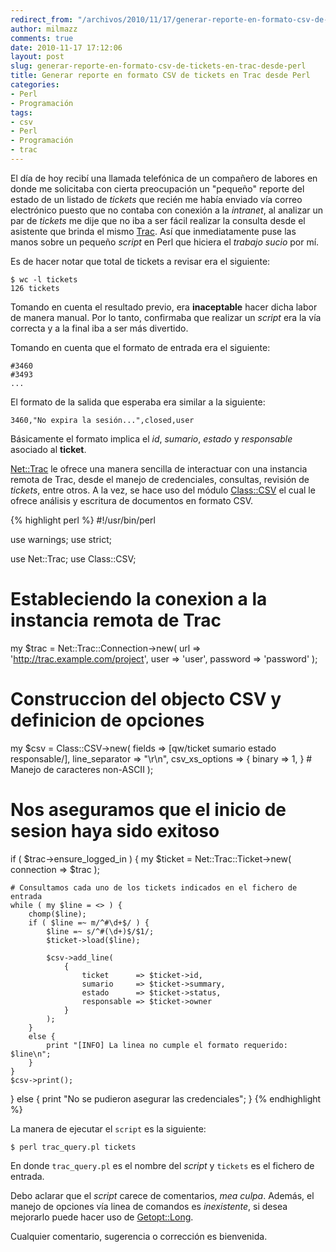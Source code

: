 ```yaml
---
redirect_from: "/archivos/2010/11/17/generar-reporte-en-formato-csv-de-tickets-en-trac-desde-perl/"
author: milmazz
comments: true
date: 2010-11-17 17:12:06
layout: post
slug: generar-reporte-en-formato-csv-de-tickets-en-trac-desde-perl
title: Generar reporte en formato CSV de tickets en Trac desde Perl
categories:
- Perl
- Programación
tags:
- csv
- Perl
- Programación
- trac
---
```


El día de hoy recibí una llamada telefónica de un compañero de labores en donde
me solicitaba con cierta preocupación un "pequeño" reporte del estado de un
listado de _tickets_ que recién me había enviado vía correo electrónico puesto
que no contaba con conexión a la _intranet_, al analizar un par de _tickets_ me
dije que no iba a ser fácil realizar la consulta desde el asistente que brinda
el mismo [Trac][]. Así que inmediatamente puse las manos sobre un pequeño
_script_ en Perl que hiciera el _trabajo sucio_ por mí.

Es de hacer notar que total de tickets a revisar era el siguiente:

	$ wc -l tickets
	126 tickets

Tomando en cuenta el resultado previo, era **inaceptable** hacer dicha labor de
manera manual. Por lo tanto, confirmaba que realizar un _script_ era la vía
correcta y a la final iba a ser más divertido.

Tomando en cuenta que el formato de entrada era el siguiente:

	#3460
	#3493
	...

El formato de la salida que esperaba era similar a la siguiente:

	3460,"No expira la sesión...",closed,user

Básicamente el formato implica el _id_, _sumario_, _estado_ y _responsable_
asociado al **ticket**.

[Net::Trac][] le ofrece una manera sencilla de interactuar con una instancia
remota de Trac, desde el manejo de credenciales, consultas, revisión de
_tickets_, entre otros. A la vez, se hace uso del módulo [Class::CSV][] el cual
le ofrece análisis y escritura de documentos en formato CSV.

{% highlight perl %}
#!/usr/bin/perl 

use warnings;
use strict;

use Net::Trac;
use Class::CSV;

# Estableciendo la conexion a la instancia remota de Trac
my $trac = Net::Trac::Connection->new(
    url      => 'http://trac.example.com/project',
    user     => 'user',
    password => 'password'
);

# Construccion del objecto CSV y definicion de opciones
my $csv = Class::CSV->new(
    fields         => [qw/ticket sumario estado responsable/],
    line_separator => "\r\n",
    csv_xs_options => { binary => 1, }    # Manejo de caracteres non-ASCII
);

# Nos aseguramos que el inicio de sesion haya sido exitoso
if ( $trac->ensure_logged_in ) {
    my $ticket = Net::Trac::Ticket->new( connection => $trac );

    # Consultamos cada uno de los tickets indicados en el fichero de entrada
    while ( my $line = <> ) {
        chomp($line);
        if ( $line =~ m/^#\d+$/ ) {
            $line =~ s/^#(\d+)$/$1/;
            $ticket->load($line);

            $csv->add_line(
                {
                    ticket      => $ticket->id,
                    sumario     => $ticket->summary,
                    estado      => $ticket->status,
                    responsable => $ticket->owner
                }
            );
        }
        else {
            print "[INFO] La linea no cumple el formato requerido: $line\n";
        }
    }
    $csv->print();
}
else {
    print "No se pudieron asegurar las credenciales";
}
{% endhighlight %}

La manera de ejecutar el `script` es la siguiente:

	$ perl trac_query.pl tickets

En donde `trac_query.pl` es el nombre del _script_ y `tickets` es el fichero de
entrada.

Debo aclarar que el _script_ carece de comentarios, _mea culpa_. Además, el
manejo de opciones vía linea de comandos es _inexistente_, si desea mejorarlo
puede hacer uso de [Getopt::Long][].

Cualquier comentario, sugerencia o corrección es bienvenida.

[Trac]: http://trac.edgewall.com
[Net::Trac]: http://search.cpan.org/~jesse/Net-Trac-0.15/lib/Net/Trac.pm
[Class::CSV]: http://search.cpan.org/~djr/Class-CSV-1.03/CSV.pm
[Getopt::Long]: http://perldoc.perl.org/Getopt/Long.html
